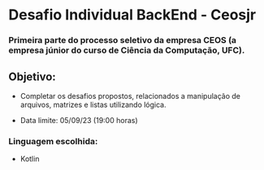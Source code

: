 # Desafio Individual BackEnd - Ceosjr

### Primeira parte do processo seletivo da empresa CEOS (a empresa júnior do curso de Ciência da Computação, UFC).

## Objetivo:

- Completar os desafios propostos, relacionados a manipulação de arquivos, matrizes e listas utilizando lógica. 

- Data limite: 05/09/23 (19:00 horas)

### Linguagem escolhida: 

- Kotlin
